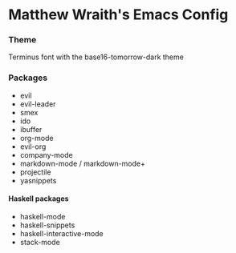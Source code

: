 # Matthew Wraith's Emacs Config

### Theme
Terminus font with the base16-tomorrow-dark theme

### Packages

- evil
- evil-leader
- smex
- ido
- ibuffer
- org-mode
- evil-org
- company-mode
- markdown-mode / markdown-mode+
- projectile
- yasnippets

#### Haskell packages

- haskell-mode
- haskell-snippets
- haskell-interactive-mode
- stack-mode

